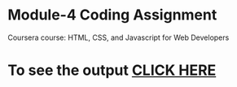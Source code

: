 # Module-4 Coding Assignment

Coursera course: HTML, CSS, and Javascript for Web Developers

# To see the output [CLICK HERE](https://amankiit.github.io/Coursera-HTML-CSS-and-JavaScript-for-Web-Developers/Assignments/Module-4/index.html)
